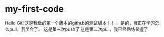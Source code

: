 # my-first-code
Hello Git!
这是我做的第一个版本的github的测试版本！！！
是的，我正在学习怎么pull，我学会了。
这是第三次push了
这是第二次pull，我已经熟练掌握了
